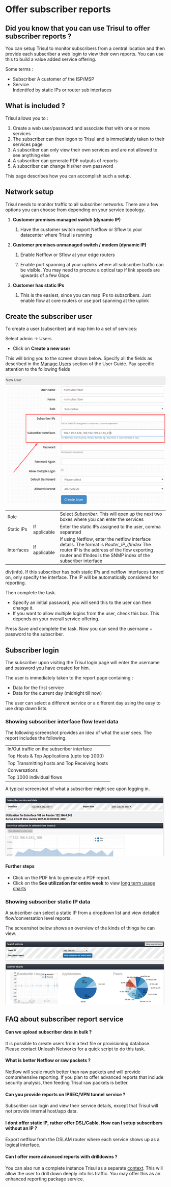 # Offer subscriber reports

## Did you know that you can use Trisul to offer subscriber reports ?

You can setup Trisul to monitor subscribers from a central location and
then provide each subscriber a web login to view their own reports. You
can use this to build a value added service offering.

Some terms :

- Subscriber 
  A customer of the ISP/MSP
- Service  
  Indentifed by static IPs or router sub interfaces

## What is included ?

Trisul allows you to :  

1. Create a web user/password and associate that with one or more
   services  
2. The subscriber can then logon to Trisul and is immediately taken to
   their services page  
3. A subscriber can only view their own services and are not allowed to
   see anything else  
4. A subscriber can generate PDF outputs of reports  
5. A subscriber can change his/her own password

This page describes how you can accomplish such a setup.

## Network setup

Trisul needs to monitor traffic to all subscriber networks. There are a
few options you can choose from depending on your service topology.

1. **Customer premises managed switch (dynamic IP)**
   
   1. Have the customer switch export Netflow or Sflow to your datacenter
      where Trisul is running

2. **Customer premises unmanaged switch / modem (dynamic IP)**
   
   1. Enable Netflow or Sflow at your edge routers
   
   2. Enable port spanning at your uplinks where all subscriber traffic
      can be visible. You may need to procure a optical tap if link speeds are
      upwards of a few Gbps

3. **Customer has static IPs**
   
   1. This is the easiest, since you can map IPs to subscribers. Just
      enable flow at core routers or use port spanning at the uplink

## Create the subscriber user

To create a user (subscriber) and map him to a set of services:

<span class="command hint">Select admin -\> Users</span>  

- Click on **Create a new user**

This will bring you to the screen shown below. Specify all the fields as
described in the [Manage Users](/docs/ug/webadmin/userroles.html)
section of the User Guide. Pay specific attention to the following
fields

![](images/subscriber.png)

|            |               |                                                                                                                                                                                                                |
| ---------- | ------------- | -------------------------------------------------------------------------------------------------------------------------------------------------------------------------------------------------------------- |
| Role       |               | Select *Subscriber*. This will open up the next two boxes where you can enter the services                                                                                                                     |
| Static IPs | If applicable | Enter the static IPs assigned to the user, comma separated                                                                                                                                                     |
| Interfaces | If applicable | If using Netflow, enter the netflow interface details. The format is *Router\_IP\_IfIndex* The router IP is the address of the flow exporting router and IfIndex is the SNMP index of the subscriber interface |

div(info). If this subscriber has both static IPs and netflow interfaces
turned on, only specify the interface. The IP will be automatically
considered for reporting.

Then complete the task.  

- Specify an initial password, you will send this to the user can then
  change it.  
- If you want to allow multiple logins from the user, check this box.
  This depends on your overall service offering.

Press Save and complete the task. Now you can send the username +
password to the subscriber.

## Subscriber login

The subscriber upon visiting the Trisul login page will enter the
username and password you have created for him.

The user is immediately taken to the report page containing :  

- Data for the first service  
- Data for the current day (midnight till now)

The user can select a different service or a different day using the
easy to use drop down lists.

### Showing subscriber interface flow level data

The following screenshot provides an idea of what the user sees. The
report includes the following.

|                                                |
| ---------------------------------------------- |
| In/Out traffic on the subscriber interface     |
| Top Hosts & Top Applications (upto top 1000)   |
| Top Transmitting hosts and Top Receiving hosts |
| Conversations                                  |
| Top 1000 individual flows                      |

A typical screenshot of what a subscriber might see upon logging in.

![](images/subscriber_intf.png)

#### Further steps

- Click on the PDF link to generate a PDF report.  
- Click on the **See utilization for entire week** to view [long term
  usage charts](/docs/ug/tools/analyze_item.html)

### Showing subscriber static IP data

A subscriber can select a static IP from a dropdown list and view
detailed flow/conversation level reports.

The screenshot below shows an overview of the kinds of things he can
view.

![](images/subscriber_ip.png)

## FAQ about subscriber report service

#### Can we upload subscriber data in bulk ?

It is possible to create users from a text file or provisioning
database. Please contact Unleash Networks for a quick script to do this
task.

#### What is better Netflow or raw packets ?

Netflow will scale much better than raw packets and will provide
comprehensive reporting. If you plan to offer advanced reports that
include security analysis, then feeding Trisul raw packets is better.

#### Can you provide reports on IPSEC/VPN tunnel service ?

Subscriber can login and view their service details, except that Trisul
will not provide internal host/app data.

#### I dont offer static IP, rather offer DSL/Cable. How can I setup subscribers without an IP ?

Export netflow from the DSLAM router where each service shows up as a
logical interface.

#### Can I offer more advanced reports with drilldowns ?

You can also run a complete instance Trisul as a separate
[context](/docs/ug/domain/index.html#contexts). This will allow the user
to drill down deeply into his traffic. You may offer this as an enhanced
reporting package service.
